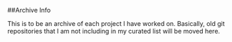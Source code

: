 ##Archive Info

This is to be an archive of each project I have worked on.  Basically, old git repositories that I am not including in my curated list will be moved here.
